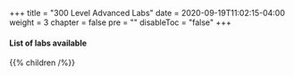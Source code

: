 +++
title = "300 Level Advanced Labs"
date = 2020-09-19T11:02:15-04:00
weight = 3
chapter = false
pre = ""
disableToc = "false"
+++

#### List of labs available
{{% children /%}}
